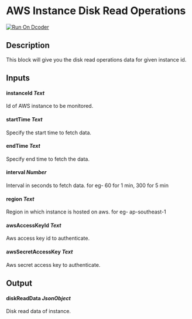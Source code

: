 # AWS Instance Disk Read Operations
[![Run On Dcoder](https://static-content.dcoder.tech/dcoder-assets/run-on-dcoder.svg)](https://code.dcoder.tech/feed/project/60f007488ecf3a76ced6fae7)

## Description
This block will give you the disk read operations data for given instance id.

## Inputs
#### **instanceId**  *Text*
Id of AWS instance to be monitored.
#### **startTime**  *Text*
Specify the start time to fetch data.
#### **endTime**  *Text*
Specify end time to fetch the data.
#### **interval**  *Number*
Interval in seconds to fetch data. for eg- 60 for 1 min, 300 for 5 min
#### **region**  *Text*
Region in which instance is hosted on aws. for eg- ap-southeast-1
#### **awsAccessKeyId**  *Text*
Aws access key id to authenticate.
#### **awsSecretAccessKey**  *Text*
Aws secret access key to authenticate.

## Output
#### **diskReadData**  *JsonObject*
Disk read data of instance.

